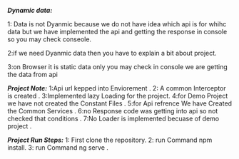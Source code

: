 ***Dynamic data:***

 1: Data is not Dyanmic because we do not have idea which api is for whihc data but we have implemented the api and getting the response in console so you may check conseole.

 2:if we need Dyanmic data then you have to explain a bit about project.

 3:on Browser it is static data only you may check in console we are getting the data from api 

***Project Note:***
1:Api url kepped into Enviorement .
2: A common Interceptor is created .
3:Implemented lazy Loading for the project.
4:for Demo Project we have not created the Constant Files .
5:for Api refrence We have Created the Common Services .
6:no Response code was getting into api so not checked that conditions .
7:No Loader is implemented becuase of demo project .



***Project Run Steps:***
1: First clone the repository.
2: run Command  npm install.
3: run Command ng serve .



